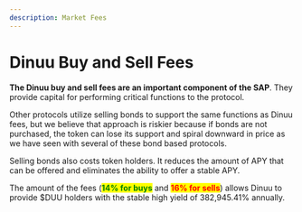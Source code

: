 ```yaml
---
description: Market Fees
---
```


# Dinuu Buy and Sell Fees

**The Dinuu buy and sell fees are an important component of the SAP**. They provide capital for performing critical functions to the protocol.

Other protocols utilize selling bonds to support the same functions as Dinuu fees, but we believe that approach is riskier because if bonds are not purchased, the token can lose its support and spiral downward in price as we have seen with several of these bond based protocols. &#x20;

Selling bonds also costs token holders. It reduces the amount of APY that can be offered and eliminates the ability to offer a stable APY.&#x20;

The amount of the fees (<mark style="color:green;">**14% for buys**</mark> and <mark style="color:red;">**16% for sells**</mark>) allows Dinuu to provide $DUU holders with the stable high yield of 382,945.41% annually. &#x20;
